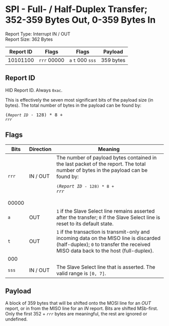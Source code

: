 
# SPI - Full- / Half-Duplex Transfer; 352-359 Bytes Out, 0-359 Bytes In
Report Type: Interrupt IN / OUT<br />
Report Size: 362 Bytes

| Report ID | Flags | Flags | Payload |
|-----------|-------|-------|---------|
| 10101100 | `rrr`&nbsp;00000 | `a`&nbsp;`t`&nbsp;000&nbsp;`sss` | 359 bytes |

## Report ID
HID Report ID.  Always `0xac`.

This is effectively the seven most significant bits of the payload size (in bytes).  The total number of bytes in the payload can be found by: <pre>(*`Report ID`* - 128) * 8 + *`rrr`*</pre>

## Flags
| Bits  | Direction | Meaning |
|-------|-----------|---------|
| `rrr` | IN / OUT  | The number of payload bytes contained in the last packet of the report.  The total number of bytes in the payload can be found by: <pre>(*`Report ID`* - 128) * 8 + *`rrr`*</pre> |
| 00000 |          |                                                                       |
| `a`   | OUT      | `1` if the Slave Select line remains asserted after the transfer; `0` if the Slave Select line is reset to its default state. |
| `t`   | OUT      | `1` if the transaction is transmit-only and incoming data on the MISO line is discarded (half-duplex); `0` to transfer the received MISO data back to the host (full-duplex). |
| 000   |          |                                                                       |
| `sss` | IN / OUT | The Slave Select line that is asserted.  The valid range is `[0, 7]`. |

## Payload
A block of 359 bytes that will be shifted onto the MOSI line for an *OUT* report, or in from the MISO line for an *IN* report.  Bits are shifted MSb-first.  Only the first 352 + *`rrr`* bytes are meaningful, the rest are ignored or undefined.

